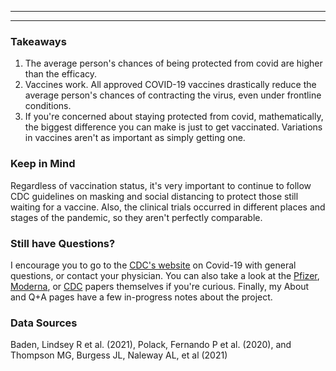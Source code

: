 ------------------------------------------------------------------------

------------------------------------------------------------------------

### Takeaways

1.  The average person's chances of being protected from covid are higher than the efficacy.
2.  Vaccines work. All approved COVID-19 vaccines drastically reduce the average person's chances of contracting the virus, even under frontline conditions.
3.  If you're concerned about staying protected from covid, mathematically, the biggest difference you can make is just to get vaccinated. Variations in vaccines aren't as important as simply getting one.

### Keep in Mind

Regardless of vaccination status, it's very important to continue to follow CDC guidelines on masking and social distancing to protect those still waiting for a vaccine. Also, the clinical trials occurred in different places and stages of the pandemic, so they aren't perfectly comparable.

### Still have Questions?

I encourage you to go to the [CDC's website](https://www.cdc.gov/coronavirus/2019-nCoV/index.html) on Covid-19 with general questions, or contact your physician. You can also take a look at the [Pfizer](https://www.ncbi.nlm.nih.gov/pmc/articles/PMC7745181/), [Moderna](https://www.ncbi.nlm.nih.gov/pmc/articles/PMC7787219/), or [CDC](https://www.cdc.gov/mmwr/volumes/70/wr/mm7013e3.htm) papers themselves if you're curious. Finally, my About and Q+A pages have a few in-progress notes about the project.

### Data Sources

Baden, Lindsey R et al. (2021), Polack, Fernando P et al. (2020), and Thompson MG, Burgess JL, Naleway AL, et al (2021)
